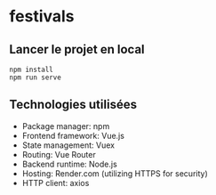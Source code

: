 # festivals

## Lancer le projet en local
```
npm install
npm run serve
```

## Technologies utilisées
* Package manager: npm
* Frontend framework: Vue.js
* State management: Vuex
* Routing: Vue Router
* Backend runtime: Node.js
* Hosting: Render.com (utilizing HTTPS for security)
* HTTP client: axios
